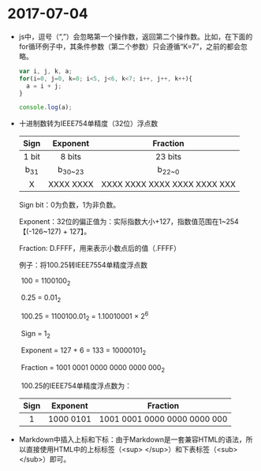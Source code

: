# 2017-07-04

- js中，逗号（“,”）会忽略第一个操作数，返回第二个操作数。比如，在下面的for循环例子中，其条件参数（第二个参数）只会遵循“K=7”，之前的都会忽略。

  ```javascript
  var i, j, k, a;
  for(i=0, j=0, k=0; i<5, j<6, k<7; i++, j++, k++){
    a = i + j;
  }

  console.log(a);
  ```

- 十进制数转为IEEE754单精度（32位）浮点数

  |      Sign      |     Exponent      |           Fraction           |
  | :------------: | :---------------: | :--------------------------: |
  |     1 bit      |      8 bits       |           23 bits            |
  | b<sub>31</sub> | b<sub>30~23</sub> |       b<sub>22~0</sub>       |
  |       X        |     XXXX XXXX     | XXXX XXXX XXXX XXXX XXXX XXX |

  Sign bit：0为负数，1为非负数。

  Exponent：32位的偏正值为：实际指数大小+127，指数值范围在1~254【(-126~127) + 127】。

  Fraction: D.FFFF，用来表示小数点后的值（.FFFF）

  例子：将100.25转IEEE7554单精度浮点数

  ​	100 = 1100100<sub>2</sub>

  ​	0.25 = 0.01<sub>2</sub>

  ​	100.25 = 1100100.01<sub>2</sub> = 1.10010001 &times;  2<sup>6</sup>

  ​	Sign = 1<sub>2</sub>

  ​	Exponent = 127 + 6 = 133 = 10000101<sub>2</sub>

  ​	Fraction = 1001 0001 0000 0000 0000 000<sub>2</sub>

  ​	100.25的IEEE754单精度浮点数为：

  | Sign | Exponent  |           Fraction           |
  | :--: | :-------: | :--------------------------: |
  |  1   | 1000 0101 | 1001 0001 0000 0000 0000 000 |

- Markdown中插入上标和下标：由于Markdown是一套兼容HTML的语法，所以直接使用HTML中的上标标签（&lt;sup&gt; &lt;/sup&gt;）和下表标签（&lt;sub&gt; &lt;/sub&gt;）即可。

